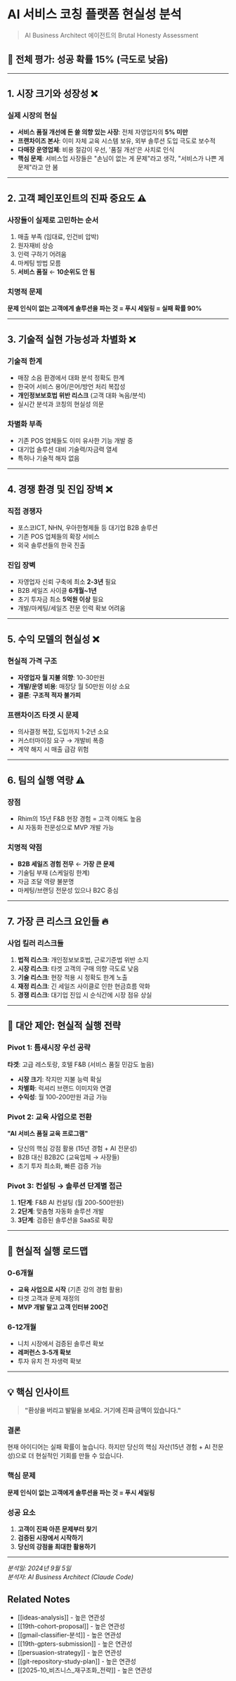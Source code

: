 # AI 서비스 코칭 플랫폼 현실성 분석

> AI Business Architect 에이전트의 Brutal Honesty Assessment

## 🚨 전체 평가: 성공 확률 15% (극도로 낮음)

---

## 1. 시장 크기와 성장성 ❌

### 실제 시장의 현실
- **서비스 품질 개선에 돈 쓸 의향 있는 사장**: 전체 자영업자의 **5% 미만**
- **프랜차이즈 본사**: 이미 자체 교육 시스템 보유, 외부 솔루션 도입 극도로 보수적
- **다매장 운영업체**: 비용 절감이 우선, '품질 개선'은 사치로 인식
- **핵심 문제**: 서비스업 사장들은 "손님이 없는 게 문제"라고 생각, "서비스가 나쁜 게 문제"라고 안 봄

---

## 2. 고객 페인포인트의 진짜 중요도 ⚠️

### 사장들이 실제로 고민하는 순서
1. 매출 부족 (임대료, 인건비 압박)
2. 원자재비 상승
3. 인력 구하기 어려움
4. 마케팅 방법 모름
5. **서비스 품질** ← **10순위도 안 됨**

### 치명적 문제
**문제 인식이 없는 고객에게 솔루션을 파는 것 = 푸시 세일링 = 실패 확률 90%**

---

## 3. 기술적 실현 가능성과 차별화 ❌

### 기술적 한계
- 매장 소음 환경에서 대화 분석 정확도 한계
- 한국어 서비스 용어/은어/방언 처리 복잡성
- **개인정보보호법 위반 리스크** (고객 대화 녹음/분석)
- 실시간 분석과 코칭의 현실성 의문

### 차별화 부족
- 기존 POS 업체들도 이미 유사한 기능 개발 중
- 대기업 솔루션 대비 기술력/자금력 열세
- 특허나 기술적 해자 없음

---

## 4. 경쟁 환경 및 진입 장벽 ❌

### 직접 경쟁자
- 포스코ICT, NHN, 우아한형제들 등 대기업 B2B 솔루션
- 기존 POS 업체들의 확장 서비스
- 외국 솔루션들의 한국 진출

### 진입 장벽
- 자영업자 신뢰 구축에 최소 **2-3년** 필요
- B2B 세일즈 사이클 **6개월~1년**
- 초기 투자금 최소 **5억원 이상** 필요
- 개발/마케팅/세일즈 전문 인력 확보 어려움

---

## 5. 수익 모델의 현실성 ❌

### 현실적 가격 구조
- **자영업자 월 지불 의향**: 10-30만원
- **개발/운영 비용**: 매장당 월 50만원 이상 소요
- **결론**: **구조적 적자 불가피**

### 프랜차이즈 타겟 시 문제
- 의사결정 복잡, 도입까지 1-2년 소요
- 커스터마이징 요구 → 개발비 폭증
- 계약 해지 시 매출 급감 위험

---

## 6. 팀의 실행 역량 ⚠️

### 장점
- Rhim의 15년 F&B 현장 경험 = 고객 이해도 높음
- AI 자동화 전문성으로 MVP 개발 가능

### 치명적 약점
- **B2B 세일즈 경험 전무** ← **가장 큰 문제**
- 기술팀 부재 (스케일링 한계)
- 자금 조달 역량 불분명
- 마케팅/브랜딩 전문성 있으나 B2C 중심

---

## 7. 가장 큰 리스크 요인들 🔥

### 사업 킬러 리스크들
1. **법적 리스크**: 개인정보보호법, 근로기준법 위반 소지
2. **시장 리스크**: 타겟 고객의 구매 의향 극도로 낮음
3. **기술 리스크**: 현장 적용 시 정확도 한계 노출
4. **재정 리스크**: 긴 세일즈 사이클로 인한 현금흐름 악화
5. **경쟁 리스크**: 대기업 진입 시 순식간에 시장 점유 상실

---

## 🎯 대안 제안: 현실적 실행 전략

### Pivot 1: 틈새시장 우선 공략
**타겟**: 고급 레스토랑, 호텔 F&B (서비스 품질 민감도 높음)
- **시장 크기**: 작지만 지불 능력 확실
- **차별화**: 럭셔리 브랜드 이미지와 연결
- **수익성**: 월 100-200만원 과금 가능

### Pivot 2: 교육 사업으로 전환
**"AI 서비스 품질 교육 프로그램"**
- 당신의 핵심 강점 활용 (15년 경험 + AI 전문성)
- B2B 대신 B2B2C (교육업체 → 사장들)
- 초기 투자 최소화, 빠른 검증 가능

### Pivot 3: 컨설팅 → 솔루션 단계별 접근
1. **1단계**: F&B AI 컨설팅 (월 200-500만원)
2. **2단계**: 맞춤형 자동화 솔루션 개발
3. **3단계**: 검증된 솔루션을 SaaS로 확장

---

## 🎪 현실적 실행 로드맵

### 0-6개월
- **교육 사업으로 시작** (기존 강의 경험 활용)
- 타겟 고객과 문제 재정의
- **MVP 개발 말고 고객 인터뷰 200건**

### 6-12개월
- 니치 시장에서 검증된 솔루션 확보
- **레퍼런스 3-5개 확보**
- 투자 유치 전 자생력 확보

---

## 💡 핵심 인사이트

> **"환상을 버리고 발밑을 보세요. 거기에 진짜 금맥이 있습니다."**

### 결론
현재 아이디어는 실패 확률이 높습니다. 하지만 당신의 핵심 자산(15년 경험 + AI 전문성)으로 더 현실적인 기회를 만들 수 있습니다.

### 핵심 문제
**문제 인식이 없는 고객에게 솔루션을 파는 것 = 푸시 세일링**

### 성공 요소
1. **고객이 진짜 아픈 문제부터 찾기**
2. **검증된 시장에서 시작하기**
3. **당신의 강점을 최대한 활용하기**

---

*분석일: 2024년 9월 5일*  
*분석자: AI Business Architect (Claude Code)*

## Related Notes
- [[ideas-analysis]] - 높은 연관성
- [[19th-cohort-proposal]] - 높은 연관성
- [[gmail-classifier-분석]] - 높은 연관성
- [[19th-gpters-submission]] - 높은 연관성
- [[persuasion-strategy]] - 높은 연관성
- [[git-repository-study-plan]] - 높은 연관성
- [[2025-10_비즈니스_재구조화_전략]] - 높은 연관성
